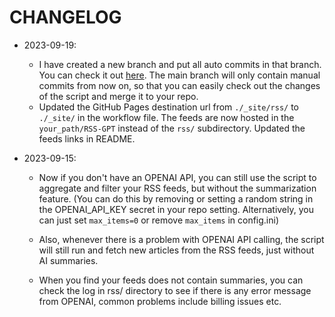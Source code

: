 # CHANGELOG

- 2023-09-19:
  - I have created a new branch and put all auto commits in that branch. You can check it out [here](https://github.com/yinan-c/RSS-GPT/tree/auto-commit). The main branch will only contain manual commits from now on, so that you can easily check out the changes of the script and merge it to your repo.
  - Updated the GitHub Pages destination url from `./_site/rss/` to `./_site/` in the workflow file. The feeds are now hosted in the `your_path/RSS-GPT` instead of the `rss/` subdirectory. Updated the feeds links in README.

- 2023-09-15:
  - Now if you don't have an OPENAI API, you can still use the script to aggregate and filter your RSS feeds, but without the summarization feature. (You can do this by removing or setting a random string in the OPENAI_API_KEY secret in your repo setting. Alternatively, you can just set `max_items=0` or remove `max_items` in config.ini)

  - Also, whenever there is a problem with OPENAI API calling, the script will still run and fetch new articles from the RSS feeds, just without AI summaries.

  - When you find your feeds does not contain summaries, you can check the log in rss/ directory to see if there is any error message from OPENAI, common problems include billing issues etc.